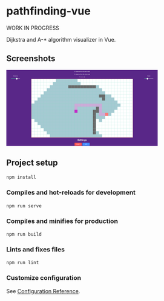 # pathfinding-vue

WORK IN PROGRESS

Dijkstra and A-* algorithm visualizer in Vue. 

## Screenshots
 <img src="screenshots/1.png" alt="alt text" width="400" >

## Project setup
```
npm install
```

### Compiles and hot-reloads for development
```
npm run serve
```

### Compiles and minifies for production
```
npm run build
```

### Lints and fixes files
```
npm run lint
```

### Customize configuration
See [Configuration Reference](https://cli.vuejs.org/config/).
